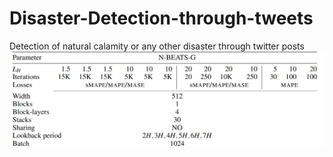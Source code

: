 # Disaster-Detection-through-tweets
Detection of natural calamity or any other disaster through twitter posts
![alt text](https://github.com/HVBLEGENDZZ9/BITCOIN-PRICE-PREDICTION/blob/main/hyperparameters_img.png)
